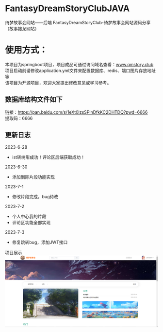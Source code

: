 # FantasyDreamStoryClubJAVA

绮梦故事会网站——后端
FantasyDreamStoryClub-绮梦故事会网站源码分享（故事接龙网站）
 
# 使用方式：  
本项目为springboot项目，项目成品可通过访问域名查看：www.qmstory.club   
项目启动前请修改application.yml文件来配置数据库、redis、端口图片存放地址等   
该项目为开源项目，欢迎大家提出修改意见或学习参考。   

## 数据库结构文件如下  
链接：https://pan.baidu.com/s/1eXt0lzsSPlnDfkKC2DHTDQ?pwd=6666   
提取码：6666  
  


## 更新日志

2023-6-28
-  ist转树形成功！评论区后端获取成功！

2023-6-30
- 添加删除片段功能实现

2023-7-1
- 修改片段完成，bug待改

2023-7-2
- 个人中心我的片段
- 评论区功能全部实现

2023-7-3
- 修复跳转bug，添加JWT接口 

项目展示  
![img.png](img.png)
